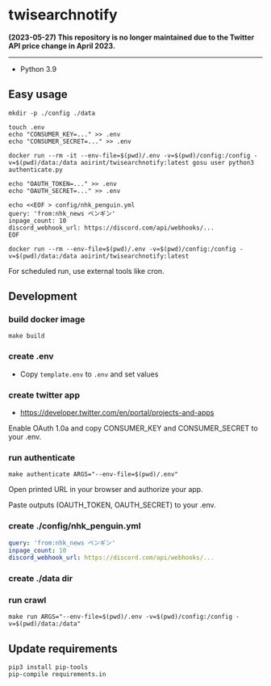 # twisearchnotify

**(2023-05-27) This repository is no longer maintained due to the Twitter API price change in April 2023.**

---

- Python 3.9

## Easy usage

```shell
mkdir -p ./config ./data

touch .env
echo "CONSUMER_KEY=..." >> .env
echo "CONSUMER_SECRET=..." >> .env

docker run --rm -it --env-file=$(pwd)/.env -v=$(pwd)/config:/config -v=$(pwd)/data:/data aoirint/twisearchnotify:latest gosu user python3 authenticate.py

echo "OAUTH_TOKEN=..." >> .env
echo "OAUTH_SECRET=..." >> .env

echo <<EOF > config/nhk_penguin.yml
query: 'from:nhk_news ペンギン'
inpage_count: 10
discord_webhook_url: https://discord.com/api/webhooks/...
EOF

docker run --rm --env-file=$(pwd)/.env -v=$(pwd)/config:/config -v=$(pwd)/data:/data aoirint/twisearchnotify:latest
```

For scheduled run, use external tools like cron.

## Development
### build docker image

```shell
make build
```

### create .env

- Copy `template.env` to `.env` and set values

### create twitter app

- <https://developer.twitter.com/en/portal/projects-and-apps>

Enable OAuth 1.0a and copy CONSUMER_KEY and CONSUMER_SECRET to your .env.

### run authenticate

```shell
make authenticate ARGS="--env-file=$(pwd)/.env"
```

Open printed URL in your browser and authorize your app.

Paste outputs (OAUTH_TOKEN, OAUTH_SECRET) to your .env.

### create ./config/nhk_penguin.yml

```yaml
query: 'from:nhk_news ペンギン'
inpage_count: 10
discord_webhook_url: https://discord.com/api/webhooks/...
```

### create ./data dir

### run crawl

```shell
make run ARGS="--env-file=$(pwd)/.env -v=$(pwd)/config:/config -v=$(pwd)/data:/data"
```

## Update requirements

```shell
pip3 install pip-tools
pip-compile requirements.in
```
